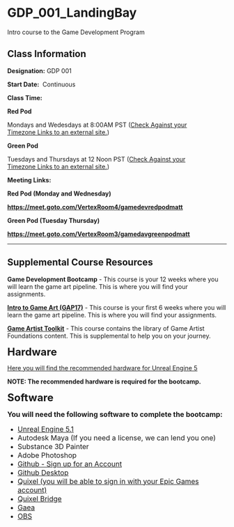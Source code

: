 # GDP_001_LandingBay
Intro course to the Game Development Program

<h2>Class Information</h2>
<p><strong>Designation:</strong><span>&nbsp;</span>GDP 001</p>
<p><strong>Start Date:</strong>&nbsp; Continuous</p>
<p><strong>Class Time:</strong></p>
<p><strong>Red Pod</strong></p>
<p><span>Monday</span>s and Wedesdays at 8:00AM PST (<a class="inline_disabled external" href="https://www.timeanddate.com/worldclock/converter.html?iso=20210816T200000&amp;p1=840&amp;p2=136&amp;p3=195&amp;p4=214&amp;p5=176&amp;p6=102&amp;p7=248" target="_blank" rel="noopener"><span>Check Against your Timezone</span><span class="external_link_icon" role="presentation"><span>&nbsp;</span><span class="screenreader-only">Links to an external site.</span></span></a>)</p>
<p><strong>Green Pod</strong></p>
<p>Tuesdays and Thursdays at 12 Noon PST (<a class="inline_disabled external" href="https://www.timeanddate.com/worldclock/converter.html?iso=20210816T200000&amp;p1=840&amp;p2=136&amp;p3=195&amp;p4=214&amp;p5=176&amp;p6=102&amp;p7=248" target="_blank" rel="noopener">Check Against your Timezone<span class="external_link_icon" role="presentation">&nbsp;<span class="screenreader-only">Links to an external site.</span></span></a>)</p>
<p><strong>Meeting Links:</strong></p>
<p><strong>Red Pod (Monday and Wednesday)</strong></p>
<p><strong><a href="https://meet.goto.com/VertexRoom4/gamedevredpodmatt" target="_blank" rel="noopener">https://meet.goto.com/VertexRoom4/gamedevredpodmatt</a></strong></p>
<p><strong>Green Pod (Tuesday Thursday)</strong></p>
<p><strong><a href="https://meet.goto.com/VertexRoom3/new-meeting" target="_blank" rel="noopener">https://meet.goto.com/VertexRoom3/gamedavgreenpodmatt</a></strong></p>
<hr />
<h2>Supplemental Course Resources</h2>
<p><strong>Game Development Bootcamp</strong><span>&nbsp;</span>- This course is your 12 weeks where you will learn the game art pipeline. This is where you will find your assignments.</p>
<p><strong><a class="inline_disabled" href="https://vertexschool.instructure.com/courses/172" target="_blank" rel="noopener">Intro to Game Art (GAP17)</a></strong><span>&nbsp;- This course is your first 6 weeks where you will learn the game art pipeline. This is where you will find your assignments.</span></p>
<p><strong><a class="inline_disabled" href="https://vertexschool.instructure.com/courses/151" target="_blank" rel="noopener">Game Artist Toolkit</a></strong><span>&nbsp;</span>- This course contains the library of Game Artist Foundations content. This is supplemental to help you on your journey.</p>

<p><span style="font-size: 18pt;"><strong>Hardware</strong></span></p>
<p><a class="inline_disabled" href="https://docs.unrealengine.com/5.0/en-US/hardware-and-software-specifications-for-unreal-engine/" target="_blank" rel="noopener">Here you will find the recommended hardware for Unreal Engine 5</a></p>
<p><strong>NOTE: The recommended hardware is required for the bootcamp.</strong></p>
<p><span style="font-size: 18pt;"><strong>Software</strong></span></p>
<p><span style="font-size: 12pt;"><strong>You will need the following software to complete the bootcamp:</strong></span></p>
<ul>
    <li><a class="inline_disabled" href="https://www.unrealengine.com/en-US" target="_blank" rel="noopener"><span style="font-size: 12pt;">Unreal Engine 5.1</span></a></li>
    <li><span style="font-size: 12pt;">Autodesk Maya (If you need a license, we can lend you one)</span></li>
    <li><span style="font-size: 12pt;">Substance 3D Painter</span></li>
    <li><span style="font-size: 12pt;">Adobe Photoshop</span></li>
    <li><a class="inline_disabled" href="https://github.com/" target="_blank" rel="noopener"><span style="font-size: 12pt;">Github - Sign up for an Account</span></a></li>
    <li><a class="inline_disabled" href="https://desktop.github.com/" target="_blank" rel="noopener"><span style="font-size: 12pt;">Github Desktop</span></a></li>
    <li><a class="inline_disabled" href="https://quixel.com/" target="_blank" rel="noopener"><span style="font-size: 12pt;">Quixel (you will be able to sign in with your Epic Games account)</span></a></li>
    <li><a class="inline_disabled" href="https://quixel.com/bridge" target="_blank" rel="noopener"><span style="font-size: 12pt;">Quixel Bridge</span></a></li>
    <li><a class="inline_disabled" href="https://quadspinner.com/Download/" target="_blank" rel="noopener"><span style="font-size: 12pt;">Gaea</span></a></li>
    <li><a class="inline_disabled" href="https://obsproject.com/" target="_blank" rel="noopener"><span style="font-size: 12pt;">OBS</span></a></li>
</ul>
<p>&nbsp;</p>
<p>&nbsp;</p>
<p>&nbsp;</p>

